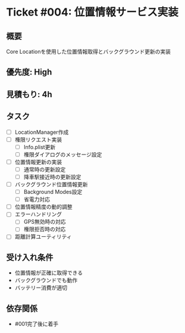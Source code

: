 # Ticket #004: 位置情報サービス実装

## 概要
Core Locationを使用した位置情報取得とバックグラウンド更新の実装

## 優先度: High
## 見積もり: 4h

## タスク
- [ ] LocationManager作成
- [ ] 権限リクエスト実装
  - [ ] Info.plist更新
  - [ ] 権限ダイアログのメッセージ設定
- [ ] 位置情報更新の実装
  - [ ] 通常時の更新設定
  - [ ] 降車駅接近時の更新設定
- [ ] バックグラウンド位置情報更新
  - [ ] Background Modes設定
  - [ ] 省電力対応
- [ ] 位置情報精度の動的調整
- [ ] エラーハンドリング
  - [ ] GPS無効時の対応
  - [ ] 権限拒否時の対応
- [ ] 距離計算ユーティリティ

## 受け入れ条件
- 位置情報が正確に取得できる
- バックグラウンドでも動作
- バッテリー消費が適切

## 依存関係
- #001完了後に着手